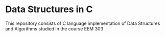 # Data Structures in C
This repository consists of C language implementation of Data Structures and Algorithms studied in the course EEM 303
